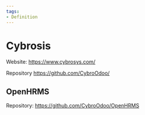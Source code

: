 ```yaml
---
tags:
- Definition
---
```

# Cybrosis

Website: <https://www.cybrosys.com/>

Repository <https://github.com/CybroOdoo/>

## OpenHRMS

Repository: <https://github.com/CybroOdoo/OpenHRMS>
